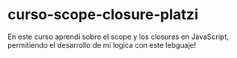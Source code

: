 # curso-scope-closure-platzi
En este curso aprendí sobre el scope y los closures en JavaScript, permitiendo el desarrollo de mi logica con este lebguaje!
